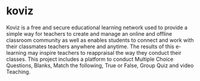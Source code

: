 # koviz
Koviz is a free and secure educational learning network used to provide a simple
way for teachers to create and manage an online and offline classroom community as well as
enables students to connect and work with their classmates teachers anywhere and anytime.
The results of this e-learning may inspire teachers to reappraisal the way they conduct their
classes. This project includes a platform to conduct Multiple Choice Questions, Blanks, Match the
following, True or False, Group Quiz and video Teaching.
